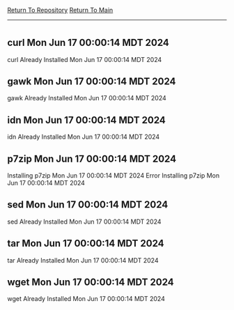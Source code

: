 [Return To Repository](https://github.com/DigitalWarrior/piholeparser/)
[Return To Main](https://github.com/DigitalWarrior/piholeparser/blob/master/RecentRunLogs/Mainlog.md)
____________________________________
# 
## curl Mon Jun 17 00:00:14 MDT 2024
curl Already Installed Mon Jun 17 00:00:14 MDT 2024
## gawk Mon Jun 17 00:00:14 MDT 2024
gawk Already Installed Mon Jun 17 00:00:14 MDT 2024
## idn Mon Jun 17 00:00:14 MDT 2024
idn Already Installed Mon Jun 17 00:00:14 MDT 2024
## p7zip Mon Jun 17 00:00:14 MDT 2024
Installing p7zip Mon Jun 17 00:00:14 MDT 2024
Error Installing p7zip Mon Jun 17 00:00:14 MDT 2024
## sed Mon Jun 17 00:00:14 MDT 2024
sed Already Installed Mon Jun 17 00:00:14 MDT 2024
## tar Mon Jun 17 00:00:14 MDT 2024
tar Already Installed Mon Jun 17 00:00:14 MDT 2024
## wget Mon Jun 17 00:00:14 MDT 2024
wget Already Installed Mon Jun 17 00:00:14 MDT 2024

